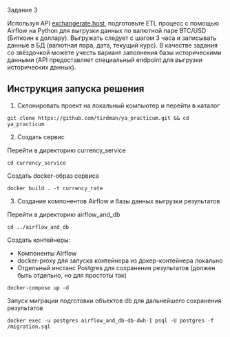 Задание 3 

Используя API [exchangerate.host](https://exchangerate.host/), подготовьте ETL процесс с помощью Airflow на Python для выгрузки данных по валютной паре BTC/USD (Биткоин к доллару). 
Выгружать следует с шагом 3 часа и записывать данные в БД (валютная пара, дата, текущий курс).
В качестве задания со звёздочкой можете учесть вариант заполнения базы историческими данными (API предоставляет специальный endpoint для выгрузки исторических данных).

## Инструкция запуска решения

1) Склонировать проект на локальный компьютер и перейти в каталог
```
git clone https://github.com/tirdman/ya_practicum.git && cd ya_practicum
```

2) Создать сервис

Перейти в директорию currency_service
```
cd currency_service
```
Создать docker-образ сервиса
```
docker build . -t currency_rate
```

3) Создание компонентов Airflow и базы данных выгрузки результатов

Перейти в директорию airflow_and_db
```
cd ../airflow_and_db
```


Создать контейнеры:
- Компоненты AIrflow 
- docker-proxy для запуска контейнера из докер-контейнера локально 
- Отдельный инстанс Postgres для сохранения результатов (должен быть отдельно, но для простоты так)
```
docker-compose up -d 
```

Запуск миграции подготовки объектов db для дальнейшего сохранения результатов
```
docker exec -u postgres airflow_and_db-db-dwh-1 psql -U postgres -f /migration.sql
```


